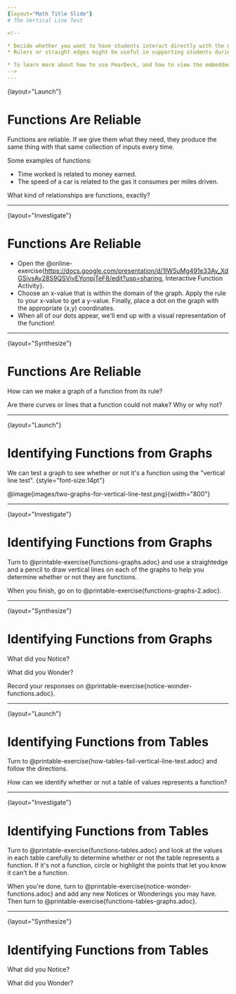 ```yaml
---
{layout="Math Title Slide"}
# The Vertical Line Test 

<!--

* Decide whether you want to have students interact directly with the @link{https://docs.google.com/presentation/d/1IW5uMg491e33Av_XdGSivsAy28S9QSVivEYonpjTeF8/edit?usp=sharing, Interactive Function Activity} on their computers or whether it would be easier for your situation to project each graph from the peardeck on the white board and have students come up to add points that satisfy the rules or dictate points that satisfy the rules to a scribe who will add them to the graph.
* Rulers or straight edges might be useful in supporting students during the section of the lesson that focuses on the vertical line test.

* To learn more about how to use PearDeck, and how to view the embedded links on these slides without going into present mode visit https://help.peardeck.com/en
-->
---
```

{layout="Launch"}
# Functions Are Reliable

Functions are reliable. If we give them what they need, they produce the same thing with that same collection of inputs every time.

Some examples of functions: 
- Time worked is related to money earned. 
- The speed of a car is related to the gas it consumes per miles driven.

What kind of relationships are functions, exactly?

---
{layout="Investigate"}
# Functions Are Reliable

* Open the @online-exercise{https://docs.google.com/presentation/d/1IW5uMg491e33Av_XdGSivsAy28S9QSVivEYonpjTeF8/edit?usp=sharing, Interactive Function Activity}.
* Choose an x-value that is within the domain of the graph. Apply the rule to your x-value to get a y-value. Finally, place a dot on the graph with the appropriate (x,y) coordinates.
* When all of our dots appear, we'll end up with a visual representation of the function!

<!--
1. You might just want to do a few of these slides, or you might do lots of them.

1. It may be easier for your situation to project each graph from the peardeck on the white board and have students come up to add points that satisfy the rules or dictate points that satisfy the rules to a scribe who will add them to the graph.
-->

---
{layout="Synthesize"}
# Functions Are Reliable

How can we make a graph of a function from its rule?

Are there curves or lines that a function could not make? Why or why not?


---
{layout="Launch"}
# Identifying Functions from Graphs

We can test a graph to see whether or not it's a function using the "vertical line test". {style="font-size:14pt"}

@image{images/two-graphs-for-vertical-line-test.png}{width="800"}

<!--
Imagine overlaying a series of vertical lines on the graph. If the graph represents a function, none of the vertical lines will cross the graph at more than one point. If there is any vertical line that can be drawn that would intersect more than one point on the graph, it means the same input can have more than one output and the relationship is not a function.
-->

---
{layout="Investigate"}
# Identifying Functions from Graphs

Turn to @printable-exercise{functions-graphs.adoc} and use a straightedge and a pencil to draw vertical lines on each of the graphs to help you determine whether or not they are functions. 

When you finish, go on to @printable-exercise{functions-graphs-2.adoc}.

<!--
As students work, circulate around the room and make sure that they are actually drawing vertical lines on the graphs. Some students may benefit from circling the point where each vertical line intersects the graph.
-->

---
{layout="Synthesize"}
# Identifying Functions from Graphs

What did you Notice? 

What did you Wonder? 

Record your responses on @printable-exercise{notice-wonder-functions.adoc}.

<!--
1. Noticings might include: functions can be lines, curves, v-shaped, or scatterplots! 
1. Wonderings might include: Why might some scatterplots represent functions and others not? Are there other forms functions can take? How do you end up with a circle on a graph?
-->
---
{layout="Launch"}
# Identifying Functions from Tables

Turn to @printable-exercise{how-tables-fail-vertical-line-test.adoc} and follow the directions.

How can we identify whether or not a table of values represents a function? 

<!--
Circulate around the room verifying that students are remembering how to use the vertical line test and correctly identifying which tables represent functions.
-->

---
{layout="Investigate"}
# Identifying Functions from Tables

Turn to @printable-exercise{functions-tables.adoc} and look at the values in each table carefully to determine whether or not the table represents a function. If it's not a function, circle or highlight the points that let you know it can't be a function. 

When you're done, turn to @printable-exercise{notice-wonder-functions.adoc} and add any new Notices or Wonderings you may have. Then turn to @printable-exercise{functions-tables-graphs.adoc}.

<!--
As students work, circulate around the room and make sure that they are actually circling or highlighting the points on the tables that tell them that the table doesn't represent a function.
-->

---
{layout="Synthesize"}
# Identifying Functions from Tables

What did you Notice? 

What did you Wonder? 

<!--
Confirm that students have correctly identified which graphs represent functions, and then lead a discussion on the activities above.

1. Students might notice: It can still be a function if y-values repeats. It didn't matter whether or not the x-values followed a pattern. It was easier for me to read the tables when the x-values were in order. 
1.Students might wonder: Why weren't the x-values always in order? If the points were on a graph, would they be connected? Can there ever be decimal values for x and y? What would these tables look like on a graph?
-->

